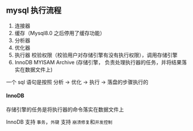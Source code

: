 ## mysql 执行流程

1. 连接器
2. 缓存（Mysql8.0 之后停用了缓存功能）
3. 分析器
4. 优化器
5. 执行器 校验权限（校验用户对存储引擎有没有执行权限），调用存储引擎
6. InnoDB MYISAM Archive (存储引擎， 负责处理执行器的任务，并将结果落实在数据文件上)

一个 sql 语句是按照 分析 -> 优化 -> 执行 -> 落盘的步骤执行的

#### InnoDB

存储引擎的任务是将执行器的命令落实在数据文件上

InnoDB 支持 `事务`，`外键`
支持 `崩溃修复`和`并发控制`
